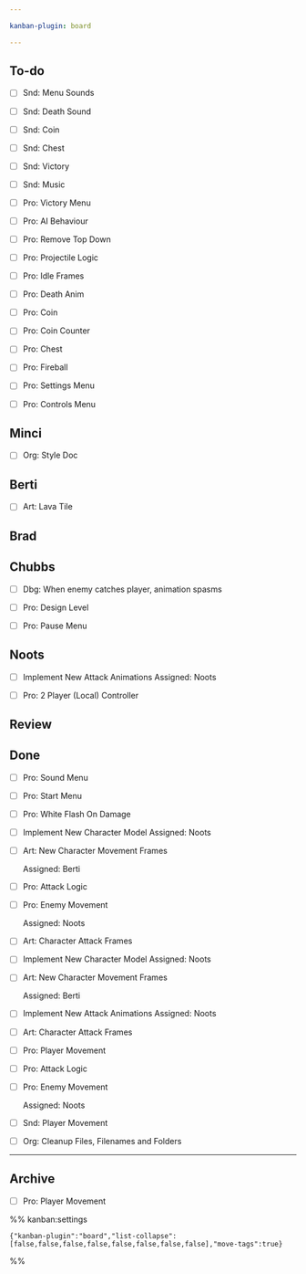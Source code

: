 ```yaml
---

kanban-plugin: board

---
```


## To-do

- [ ] Snd: Menu Sounds
- [ ] Snd: Death Sound
- [ ] Snd: Coin
- [ ] Snd: Chest
- [ ] Snd: Victory
- [ ] Snd: Music
- [ ] Pro: Victory Menu
- [ ] Pro: AI Behaviour
- [ ] Pro: Remove Top Down
- [ ] Pro: Projectile Logic
- [ ] Pro: Idle Frames
- [ ] Pro: Death Anim
- [ ] Pro: Coin
- [ ] Pro: Coin Counter
- [ ] Pro: Chest
- [ ] Pro: Fireball
- [ ] Pro: Settings Menu
- [ ] Pro: Controls Menu


## Minci

- [ ] Org: Style Doc


## Berti

- [ ] Art: Lava Tile


## Brad



## Chubbs

- [ ] Dbg: When enemy catches player, animation spasms
- [ ] Pro: Design Level
- [ ] Pro: Pause Menu


## Noots

- [ ] Implement New Attack Animations
	Assigned: Noots
- [ ] Pro: 2 Player (Local) Controller


## Review



## Done

- [ ] Pro: Sound Menu
- [ ] Pro:  Start Menu
- [ ] Pro: White Flash On Damage
- [ ] Implement New Character Model
	Assigned: Noots
- [ ] Art: New Character Movement Frames
	
	Assigned: Berti
- [ ] Pro: Attack Logic
- [ ] Pro: Enemy Movement
	
	Assigned: Noots
- [ ] Art: Character Attack Frames
- [ ] Implement New Character Model
	Assigned: Noots
- [ ] Art: New Character Movement Frames
	
	Assigned: Berti
- [ ] Implement New Attack Animations
	Assigned: Noots
- [ ] Art: Character Attack Frames
- [ ] Pro: Player Movement
- [ ] Pro: Attack Logic
- [ ] Pro: Enemy Movement
	
	Assigned: Noots
- [ ] Snd: Player Movement
- [ ] Org: Cleanup Files, Filenames and Folders


***

## Archive

- [ ] Pro: Player Movement

%% kanban:settings
```
{"kanban-plugin":"board","list-collapse":[false,false,false,false,false,false,false,false],"move-tags":true}
```
%%